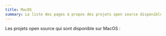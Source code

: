 ```yaml
---
title: MacOS
summary: La liste des pages à propos des projets open source disponible sur MacOS.
---
```


Les projets open source qui sont disponible sur MacOS :
